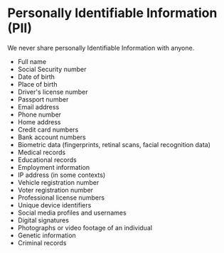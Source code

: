 # Personally Identifiable Information (PII)

We never share personally Identifiable Information with anyone. 

- Full name
- Social Security number
- Date of birth
- Place of birth
- Driver's license number
- Passport number
- Email address
- Phone number
- Home address
- Credit card numbers
- Bank account numbers
- Biometric data (fingerprints, retinal scans, facial recognition data)
- Medical records
- Educational records
- Employment information
- IP address (in some contexts)
- Vehicle registration number
- Voter registration number
- Professional license numbers
- Unique device identifiers
- Social media profiles and usernames
- Digital signatures
- Photographs or video footage of an individual
- Genetic information
- Criminal records